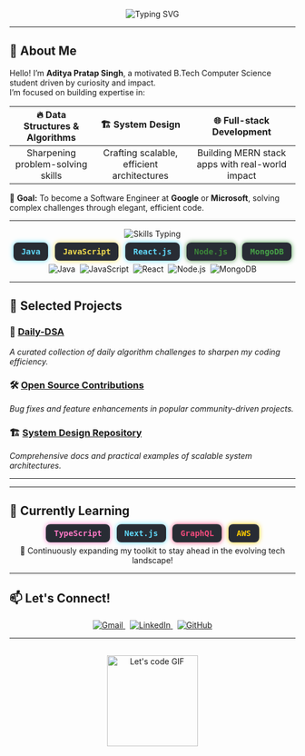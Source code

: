 <p align="center">
  <img src="https://readme-typing-svg.herokuapp.com?font=Fira+Code&size=36&duration=4000&pause=700&color=00ffd5&center=true&vCenter=true&width=720&lines=Hi,+I'm+Aditya+Kumar!;B.Tech+CS+Student+%7C+Aspiring+Software+Engineer;Passionate+About+DSA+%26+Open+Source" alt="Typing SVG" />
</p>

---

## 👋 About Me

Hello! I’m **Aditya Pratap Singh**, a motivated B.Tech Computer Science student driven by curiosity and impact.  
I’m focused on building expertise in:

<div align="center">

| 🔥 **Data Structures & Algorithms** | 🏗️ **System Design** | 🌐 **Full-stack Development** |
|:----------------------------------:|:-------------------:|:----------------------------:|
| Sharpening problem-solving skills  | Crafting scalable, efficient architectures | Building MERN stack apps with real-world impact |

</div>

🎯 **Goal:** To become a Software Engineer at **Google** or **Microsoft**, solving complex challenges through elegant, efficient code.

---

<p align="center">
  <img src="https://readme-typing-svg.herokuapp.com?font=Fira+Code&size=28&duration=3000&pause=500&color=00ffd5&center=true&vCenter=true&width=500&lines=Skills+%26+Technologies" alt="Skills Typing" />
</p>

<p align="center" style="margin-bottom: 1em;">
  <kbd style="padding:8px 14px; border-radius:8px; background:#282c34; color:#61dafb; font-weight:bold; box-shadow: 0 0 8px #61dafb;">Java</kbd> &nbsp;
  <kbd style="padding:8px 14px; border-radius:8px; background:#282c34; color:#f0db4f; font-weight:bold; box-shadow: 0 0 8px #f0db4f;">JavaScript</kbd> &nbsp;
  <kbd style="padding:8px 14px; border-radius:8px; background:#282c34; color:#61dafb; font-weight:bold; box-shadow: 0 0 8px #61dafb;">React.js</kbd> &nbsp;
  <kbd style="padding:8px 14px; border-radius:8px; background:#282c34; color:#3c873a; font-weight:bold; box-shadow: 0 0 8px #3c873a;">Node.js</kbd> &nbsp;
  <kbd style="padding:8px 14px; border-radius:8px; background:#282c34; color:#47a248; font-weight:bold; box-shadow: 0 0 8px #47a248;">MongoDB</kbd>
</p>

<p align="center">
  <img src="https://img.shields.io/badge/Java-%230072B1.svg?style=for-the-badge&logo=java&logoColor=white" alt="Java" />&nbsp;
  <img src="https://img.shields.io/badge/JavaScript-%23F7DF1E.svg?style=for-the-badge&logo=javascript&logoColor=black" alt="JavaScript" />&nbsp;
  <img src="https://img.shields.io/badge/React-%2361DAFB.svg?style=for-the-badge&logo=react&logoColor=black" alt="React" />&nbsp;
  <img src="https://img.shields.io/badge/Node.js-%23339933.svg?style=for-the-badge&logo=node.js&logoColor=white" alt="Node.js" />&nbsp;
  <img src="https://img.shields.io/badge/MongoDB-%2347A248.svg?style=for-the-badge&logo=mongodb&logoColor=white" alt="MongoDB" />
</p>

---

## 📂 Selected Projects

### 🚀 [Daily-DSA](https://github.com/Aditya-kumar0545/Daily-DSA)  
*A curated collection of daily algorithm challenges to sharpen my coding efficiency.*

### 🛠️ [Open Source Contributions](https://github.com/Aditya-kumar0545/Open-Source-Contributions)  
*Bug fixes and feature enhancements in popular community-driven projects.*

### 🏗️ [System Design Repository](https://github.com/Aditya-kumar0545/System-Design)  
*Comprehensive docs and practical examples of scalable system architectures.*

---

---

## 🧠 Currently Learning

<p align="center">
  <kbd style="padding:8px 14px; border-radius:8px; background:#282c34; color:#ff79c6; font-weight:bold; box-shadow: 0 0 8px #ff79c6;">TypeScript</kbd> &nbsp;
  <kbd style="padding:8px 14px; border-radius:8px; background:#282c34; color:#61dafb; font-weight:bold; box-shadow: 0 0 8px #61dafb;">Next.js</kbd> &nbsp;
  <kbd style="padding:8px 14px; border-radius:8px; background:#282c34; color:#f34b7d; font-weight:bold; box-shadow: 0 0 8px #f34b7d;">GraphQL</kbd> &nbsp;
  <kbd style="padding:8px 14px; border-radius:8px; background:#282c34; color:#ffcc00; font-weight:bold; box-shadow: 0 0 8px #ffcc00;">AWS</kbd>
</p>

<p align="center">🌱 Continuously expanding my toolkit to stay ahead in the evolving tech landscape!</p>

---


## 📫 Let's Connect!

<p align="center" style="margin-top:1em;">
  <a href="mailto:adityakumar@example.com" target="_blank" rel="noopener noreferrer" title="Email Me">
    <img src="https://img.shields.io/badge/Gmail-D14836?style=for-the-badge&logo=gmail&logoColor=white" alt="Gmail" />
  </a> &nbsp;
  <a href="https://linkedin.com/in/aditya-kumar-profile" target="_blank" rel="noopener noreferrer" title="LinkedIn Profile">
    <img src="https://img.shields.io/badge/LinkedIn-0077B5?style=for-the-badge&logo=linkedin&logoColor=white" alt="LinkedIn" />
  </a> &nbsp;
  <a href="https://github.com/Aditya-kumar0545" target="_blank" rel="noopener noreferrer" title="GitHub Profile">
    <img src="https://img.shields.io/badge/GitHub-181717?style=for-the-badge&logo=github&logoColor=white" alt="GitHub" />
  </a>
</p>

---

<p align="center" style="margin-top: 30px;">
  <img src="https://media.giphy.com/media/l0MYt5jPR6QX5pnqM/giphy.gif" width="160" alt="Let's code GIF" />
</p>

